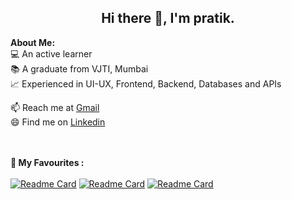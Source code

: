 <h2 align="center">Hi there 👋, I'm pratik.</h2>

<!--    
<p align="center">
    <img width="200" src="https://github.com/">
</p>

🏆 My certifications: 
<ul>
  <li>SOA: Exam FM, Exam P, Exam IFM</li>
  <li>ICDL: Cloud Computing, Digital Marketing, Spreadsheets, Presentation and Online Collaboration</li>
  <li>Coursera: SAS Visual Business Analytics</li>
  <li>DataCamp: Shiny Fundamentals, Statistics Fundamentas and Spreadsheet Fundamentals with R Track</li>
  <li>freeCodeCamp: Responsive Web Design</li> 
</ul>
-->

<div>
<strong>About Me:</strong><br>
💻 An active learner<br>
📚 A graduate from VJTI, Mumbai<br>
📈 Experienced in UI-UX, Frontend, Backend, Databases and APIs<br>

📫 Reach me at  <a href="mailto:pratikkarbhal@gmail.com">Gmail</a><br>
😄 Find me on  <a href="https://www.linkedin.com/in/pratikkarbhal">Linkedin</a><br><br><br>


<strong>🚀 My Favourites :</strong><br><br>
[![Readme Card](https://github-readme-stats.vercel.app/api/pin/?username=pratikkarbhal&repo=Web-IPTV&theme=ambient_gradient)](https://pratikkarbhal.github.io/Web-IPTV)
[![Readme Card](https://github-readme-stats.vercel.app/api/pin/?username=pratikkarbhal&repo=m3u8_StreamSniper&theme=ambient_gradient)](https://github.com/pratikkarbhal/m3u8_StreamSniper)
[![Readme Card](https://github-readme-stats.vercel.app/api/pin/?username=pratikkarbhal&repo=Movies4U&theme=ambient_gradient)](https://pratikkarbhal.github.io/Movies4U/)





</div>









<!--
**pratikkarbhal/pratikkarbhal** is a ✨ _special_ ✨ repository because its `README.md` (this file) appears on your GitHub profile.

Here are some ideas to get you started:

- 🔭 I’m currently working on ...
- 🌱 I’m currently learning ...
- 👯 I’m looking to collaborate on ...
- 🤔 I’m looking for help with ...
- 💬 Ask me about ...
- 📫 How to reach me: ...
- 😄 Pronouns: ...
- ⚡ Fun fact: ...
-->

